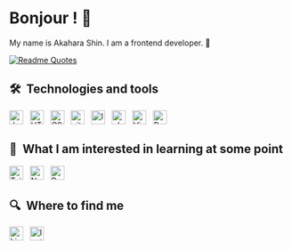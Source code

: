 # Bonjour ! 🥖

My name is Akahara Shin. I am a frontend developer. 🥐

[![Readme Quotes](https://quotes-github-readme.vercel.app/api?type=horizontal&theme=monokai)](https://github.com/piyushsuthar/github-readme-quotes)

## 🛠  Technologies and tools

<a name="learning-now"></a>

[<img src="https://img.shields.io/badge/JavaScript-282C34?logo=javascript&logoColor=F7DF1E" alt="JavaScript logo" title="JavaScript" height="25" />][tech_tools_anchor]
&nbsp;
[<img src="https://img.shields.io/badge/HTML5-282C34?logo=html5&logoColor=E34F26" alt="HTML5 logo" title="HTML5" height="25" />][tech_tools_anchor]
&nbsp;
[<img src="https://img.shields.io/badge/CSS3-282C34?logo=css3&logoColor=1572B6" alt="CSS3 logo" title="CSS3" height="25" />][tech_tools_anchor]
&nbsp;
[<img src="https://img.shields.io/badge/git-282C34?logo=git&logoColor=F05032" alt="git logo" title="git" height="25" />][tech_tools_anchor]
&nbsp;
[<img src="https://img.shields.io/badge/Laravel-282C34?logo=laravel&logoColor=F05032" alt="laravel logo" title="laravel" height="25" />][tech_tools_anchor]
&nbsp;
[<img src="https://img.shields.io/badge/PHP-282C34?logo=php&logoColor=#777BB3" alt="php logo" title="php" height="25" />][tech_tools_anchor]
&nbsp;
[<img src="https://img.shields.io/badge/VS%20Code-282C34?logo=visual-studio-code&logoColor=007ACC" alt="Visual Studio Code logo" title="Visual Studio Code" height="25" />][tech_tools_anchor]
&nbsp;
[<img src="https://img.shields.io/badge/Bootstrap-282C34?logo=bootstrap&logoColor=#7410F0" alt="Bootstrap logo" title="Bootstrap" height="25" />][tech_tools_anchor]
&nbsp;


<a name="learning-next"></a>

## 👾  What I am interested in learning at some point



[<img src="https://img.shields.io/badge/Tailwind%20CSS-282C34?logo=tailwind-css&logoColor=38B2AC" alt="Tailwind CSS logo" title="Tailwind CSS" height="25" />][learning_next_anchor]
&nbsp;
[<img src="https://img.shields.io/badge/Node.js-282C34?logo=node.js&logoColor=339933" alt="Node.js logo" title="Node.js" height="25" />][learning_next_anchor]
&nbsp;
[<img src="https://img.shields.io/badge/React-282C34?logo=react&logoColor=white" alt="React logo" title="React" height="25" />][learning_next_anchor]
&nbsp;

## 🔍  Where to find me

[<img src="https://img.shields.io/badge/LinkedIn-282C34?logo=linkedin&logoColor=0077B5" alt="LinkedIn logo" title="LinkedIn" height="25" />](https://www.linkedin.com/in/muhamad-akbar-973a7025a/)
&nbsp;
[<img src="https://img.shields.io/badge/Instagram-E4405F?logo=instagram&logoColor=white" alt="Instagram logo" title="Instagram" height="25" />](https://www.instagram.com/USERNAME/)

[tech_tools_anchor]: #bonjour--
[learning_now_anchor]: #learning-now
[learning_next_anchor]: #learning-next
